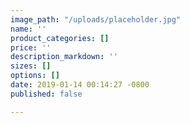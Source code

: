 ```yaml
---
image_path: "/uploads/placeholder.jpg"
name: ''
product_categories: []
price: ''
description_markdown: ''
sizes: []
options: []
date: 2019-01-14 00:14:27 -0800
published: false

---
```

